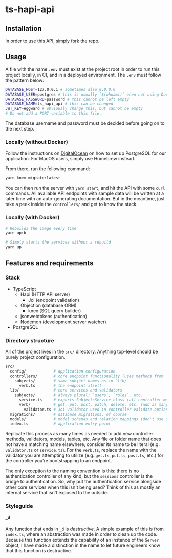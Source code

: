 # ts-hapi-api

## Installation

In order to use this API, simply fork the repo.

## Usage

A file with the name `.env` must exist at the project root
in order to run this project locally, in CI, and in a
deployed environment. The `.env` must follow the pattern
below:

```bash
DATABASE_HOST=127.0.0.1 # sometimes also 0.0.0.0
DATABASE_USER=postgres # this is usually `$(whoami)` when not using Docker
DATABASE_PASSWORD=password # this cannot be left empty
DATABASE_NAME=ts_hapi_api # this can be changed
JWT_KEY=eggward # obviously change this, but cannot be empty
# Do not add a PORT variable to this file.
```

The database username and password must be decided before
going on to the next step.

### Locally (without Docker)

Follow the instructions on [DigitalOcean](https://www.digitalocean.com/community/tutorials/how-to-install-and-use-postgresql-on-ubuntu-18-04)
on how to set up PostgreSQL for our application. For MacOS
users, simply use Homebrew instead.

From there, run the following command:

```bash
yarn knex migrate:latest
```

You can then run the server with `yarn start`, and hit the
API with some `curl` commands. All available API endpoints
with sample data will be written at a later time with an
auto-generating documentation. But in the meantime, just
take a peek inside the `controllers/` and get to know the
stack.

### Locally (with Docker)

```bash
# Rebuilds the image every time
yarn up:b

# Simply starts the services without a rebuild
yarn up
```

<!--
### CI

Documentation not written yet

### Deployments

Documentation not written yet
-->

## Features and requirements

### Stack

* TypeScript
  * Hapi (HTTP API server)
    * Joi (endpoint validation)
  * Objection (database ORM)
    * knex (SQL query builder)
  * jsonwebtokens (authentication)
  * Nodemon (development server watcher)
* PostgreSQL

### Directory structure

All of the project lives in the `src/` directory. Anything
top-level should be purely project configuration.

```bash
src/
  config/            # application configuration
  controllers/       # core endpoint functionality (uses methods from `lib`)
    subjects/        # same subject names as in `lib/`
      verb.ts        # the endpoint itself
  lib/               # core services and validators
    subjects/        # always plural: `users`, `roles`, etc.
      service.ts     # exports SubjectsService class (all controller methods are static)
      verb/          # get, put, post, patch, delete, etc. (add as many verb directories as needed)
        validator.ts # Joi validator used in controller validate options (only one per verb)
  migrations/        # database migrations, of course
  models/            # model schemas and relation mappings (don't use Objection validation)
  index.ts           # application entry point
```

Replicate this process as many times as needed to add new
controller methods, validators, models, tables, etc. Any
file or folder name that does not have a matching name
elsewhere, consider its name to be literal (e.g.
`validator.ts` or `service.ts`). For the `verb.ts`, replace
the name with the validator you are attempting to utilize
(e.g. `get.ts`, `put.ts`, `post.ts`, etc.) for the
controller you're bootstrapping to an endpoint.

The only exception to the naming convention is this: there
is no authentication controller of any kind, but the
`sessions` controller is the bridge to authentication. So,
why put the authentication service alongside other core
services when this isn't being used? Think of this as
mostly an internal service that isn't exposed to the
outside.

### Styleguide

#### `_d`

Any function that ends in `_d` is _destructive_. A simple
example of this is from `index.ts`, where an abstraction
was made in order to clean up the code. Because this
function extends the capability of an instance of the
`Server` object, I have made a distinction in the name to
let future engineers know that this function is destructive.
